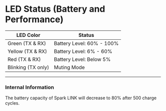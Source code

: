 # LED Status (Battery and Performance)

| LED Color          | Status                    |
| ------------------ | ------------------------- |
| Green (TX & RX)    | Battery Level: 60% - 100% |
| Yellow (TX & RX)   | Battery Level: 6% - 60%   |
| Red (TX & RX)      | Battery Level: Below 5%   |
| Blinking (TX only) | Muting Mode               |



---
### Internal Information

The battery capacity of Spark LINK will decrease to 80% after 500 charge cycles.
